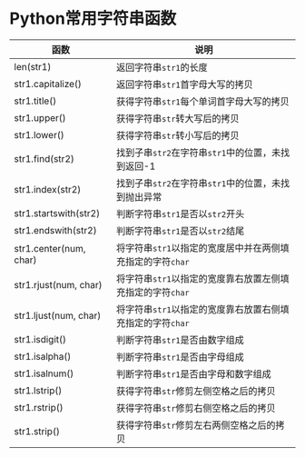 # Python常用字符串函数

| 函数                   | 说明                                                       |
| ---------------------- | ---------------------------------------------------------- |
| len(str1)              | 返回字符串`str1`的长度                                     |
| str1.capitalize()      | 返回字符串`str1`首字母大写的拷贝                           |
| str1.title()           | 获得字符串`str1`每个单词首字母大写的拷贝                   |
| str1.upper()           | 获得字符串`str`转大写后的拷贝                              |
| str1.lower()           | 获得字符串`str`转小写后的拷贝                              |
| str1.find(str2)        | 找到子串`str2`在字符串`str1`中的位置，未找到返回-1         |
| str1.index(str2)       | 找到子串`str2`在字符串`str1`中的位置，未找到抛出异常       |
| str1.startswith(str2)  | 判断字符串`str1`是否以`str2`开头                           |
| str1.endswith(str2)    | 判断字符串`str1`是否以`str2`结尾                           |
| str1.center(num, char) | 将字符串`str1`以指定的宽度居中并在两侧填充指定的字符`char` |
| str1.rjust(num, char)  | 将字符串`str1`以指定的宽度靠右放置左侧填充指定的字符`char` |
| str1.ljust(num, char)  | 将字符串`str1`以指定的宽度靠右放置右侧填充指定的字符`char` |
| str1.isdigit()         | 判断字符串`str1`是否由数字组成                             |
| str1.isalpha()         | 判断字符串`str1`是否由字母组成                             |
| str1.isalnum()         | 判断字符串`str1`是否由字母和数字组成                       |
| str1.lstrip()          | 获得字符串`str`修剪左侧空格之后的拷贝                      |
| str1.rstrip()          | 获得字符串`str`修剪右侧空格之后的拷贝                      |
| str1.strip()           | 获得字符串`str`修剪左右两侧空格之后的拷贝                  |


